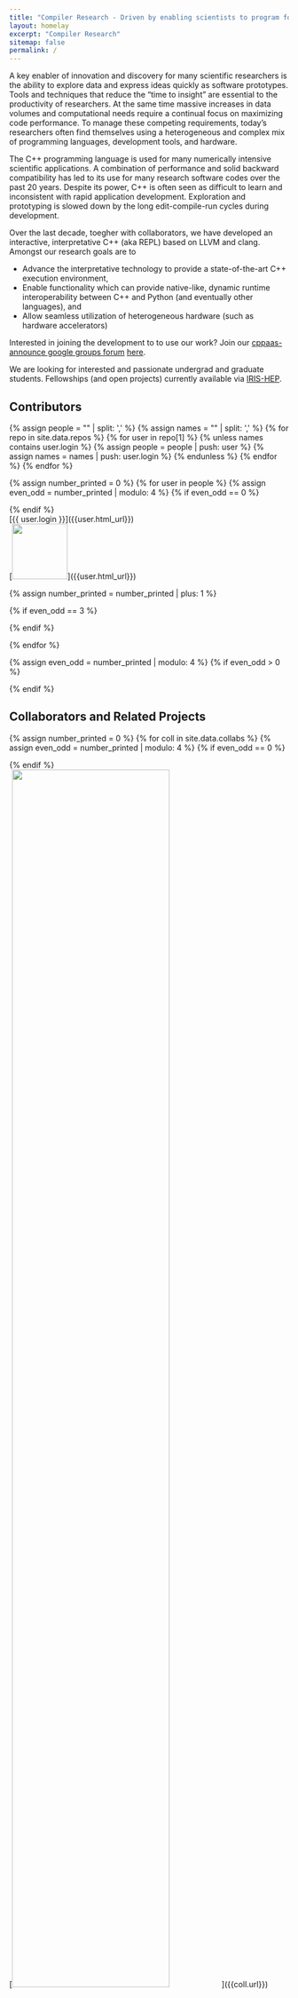 ```yaml
---
title: "Compiler Research - Driven by enabling scientists to program for speed, Interoperability, Interactivity, Flexibility, and Reproducibility"
layout: homelay
excerpt: "Compiler Research"
sitemap: false
permalink: /
---
```



A key enabler of innovation and discovery for many scientific researchers is the ability to explore data and express ideas quickly as software prototypes. Tools and techniques that reduce the “time to insight” are essential to the productivity of researchers. At the same time massive increases in data volumes and computational needs require a continual focus on maximizing code performance. To manage these competing requirements, today’s researchers often find themselves using a heterogeneous and complex mix of programming languages, development tools, and hardware.

The C++ programming language is used for many numerically intensive scientific applications. A combination of performance and solid backward compatibility has led to its use for many research software codes over the past 20 years. Despite its power, C++ is often seen as difficult to learn and inconsistent with rapid application development. Exploration and prototyping is slowed down by the long edit-compile-run cycles during development.

Over the last decade, toegher with collaborators,
we have developed an interactive, interpretative C++ (aka REPL) based on LLVM and clang.
Amongst our research goals are to 
 * Advance the interpretative technology to provide a state-of-the-art C++ execution environment,
 * Enable functionality which can provide native-like, dynamic runtime interoperability between
C++ and Python (and eventually other languages), and
 * Allow seamless utilization of heterogeneous hardware (such as hardware accelerators)


Interested in joining the development to to use our work? Join our [cppaas-announce google groups forum](https://groups.google.com/forum/#!forum/cppaas-announce) [here](https://groups.google.com/forum/#!forum/cppaas-announce/join).

We are looking for interested and passionate undergrad and graduate students. Fellowships (and open projects) currently available via [IRIS-HEP](https://iris-hep.org/fellows.html).

## Contributors

{% assign people = "" | split: ',' %}
{% assign names = "" | split: ',' %}
{% for repo in site.data.repos %}
{% for user in repo[1] %}
{% unless names contains user.login %}
{% assign people = people | push: user %}
{% assign names = names | push: user.login %}
{% endunless %}
{% endfor %}
{% endfor %}



{% assign number_printed = 0 %}
{% for user in people %}
{% assign even_odd = number_printed | modulo: 4 %}
{% if even_odd == 0 %}
<div class="row">
{% endif %}

<div class="col-sm-3 clearfix">
  [{{ user.login }}]({{user.html_url}}) <br />
  [<img src="{{user.avatar_url}}" width="100" style="float: center" />]({{user.html_url}})
</div>

{% assign number_printed = number_printed | plus: 1 %}

{% if even_odd == 3 %}
</div>
{% endif %}

{% endfor %}

{% assign even_odd = number_printed | modulo: 4 %}
{% if even_odd > 0 %}
</div>
{% endif %}


<br />

## Collaborators and Related Projects

{% assign number_printed = 0 %}
{% for coll in site.data.collabs %}
{% assign even_odd = number_printed | modulo: 4 %}
{% if even_odd == 0 %}
<div class="row">
{% endif %}

<div class="col-sm-3 clearfix">
  [<img src="/assets/collab_logos/{{coll.logo}}" class="img-responsive" width="75%" style="float: center" />]({{coll.url}})
</div>

{% assign number_printed = number_printed | plus: 1 %}

{% if even_odd == 3 %}
</div>
{% endif %}

{% endfor %}

{% assign even_odd = number_printed | modulo: 4 %}
{% if even_odd > 0 %}
</div>
{% endif %}
